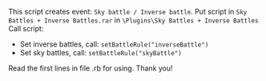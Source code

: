 This script creates event: `Sky battle / Inverse battle`.
Put script in `Sky Battles + Inverse Battles.rar` in `\Plugins\Sky Battles + Inverse Battles`
Call script:
+ Set inverse battles, call: `setBattleRule("inverseBattle")`
+ Set sky battles, call: `setBattleRule("skyBattle")`

Read the first lines in file .rb for using. Thank you!
